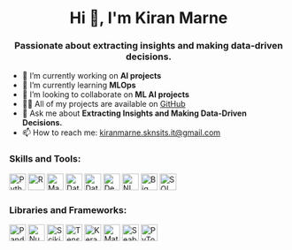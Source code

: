 <h1 align="center">Hi 👋, I'm Kiran Marne</h1>
<h3 align="center">Passionate about extracting insights and making data-driven decisions.</h3>

- 🔭 I’m currently working on **AI projects**
- 🌱 I’m currently learning **MLOps**
- 👯 I’m looking to collaborate on **ML AI projects**
- 👨‍💻 All of my projects are available on [GitHub](https://github.com/Neuro-kiran)
- 💬 Ask me about **Extracting Insights and Making Data-Driven Decisions.**
- 📫 How to reach me: [kiranmarne.sknsits.it@gmail.com](mailto:kiranmarne.sknsits.it@gmail.com)

<h3 align="left">Skills and Tools:</h3>
<p align="left">
  <img src="https://example.com/images/python.png" alt="Python" height="30" width="30" />
  <img src="https://example.com/images/r.png" alt="R" height="30" width="30" />
  <img src="https://example.com/images/machine-learning.png" alt="Machine Learning" height="30" width="30" />
  <img src="https://example.com/images/data-analysis.png" alt="Data Analysis" height="30" width="30" />
  <img src="https://example.com/images/data-visualization.png" alt="Data Visualization" height="30" width="30" />
  <img src="https://example.com/images/deep-learning.png" alt="Deep Learning" height="30" width="30" />
  <img src="https://example.com/images/natural-language-processing.png" alt="NLP" height="30" width="30" />
  <img src="https://example.com/images/big-data.png" alt="Big Data" height="30" width="30" />
  <img src="https://example.com/images/sql.png" alt="SQL" height="30" width="30" />
  <!-- Add similar image tags for other skills and tools -->
</p>

<h3 align="left">Libraries and Frameworks:</h3>
<p align="left">
  <img src="https://example.com/images/pandas.png" alt="Pandas" height="30" width="30" />
  <img src="https://example.com/images/numpy.png" alt="NumPy" height="30" width="30" />
  <img src="https://example.com/images/scikit-learn.png" alt="Scikit-Learn" height="30" width="30" />
  <img src="https://example.com/images/tensorflow.png" alt="TensorFlow" height="30" width="30" />
  <img src="https://example.com/images/keras.png" alt="Keras" height="30" width="30" />
  <img src="https://example.com/images/matplotlib.png" alt="Matplotlib" height="30" width="30" />
  <img src="https://example.com/images/seaborn.png" alt="Seaborn" height="30" width="30" />
  <img src="https://example.com/images/pytorch.png" alt="PyTorch" height="30" width="30" />
  <!-- Add similar image tags for other libraries and frameworks -->
</p>
